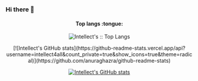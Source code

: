 ### Hi there 👋

<h4 align="center">Top langs :tongue:</h4>

<p align="center"><img src="https://github-readme-stats.vercel.app/api/top-langs/?username=intellect4all&langs_count=10&theme=tokyonight&layout=compact" alt="Intellect's :: Top Langs" /></p>

<p align="center"> [![Intellect's GitHub stats](https://github-readme-stats.vercel.app/api?username=intellect4all&count_private=true&show_icons=true&theme=radical)](https://github.com/anuraghazra/github-readme-stats)</p>


<p align="center">
  <a href="https://github.com/anuraghazra/github-readme-stats">
    <img src="https://github-readme-stats.vercel.app/api?username=intellect4all&count_private=true&show_icons=true&theme=radical)](https://github.com/anuraghazra/github-readme-stats" alt="Intellect's GitHub stats" />
  </a>
</p>

<!--
**intellect4all/intellect4all** is a ✨ _special_ ✨ repository because its `README.md` (this file) appears on your GitHub profile.

Here are some ideas to get you started:

- 🔭 I’m currently working on ...
- 🌱 I’m currently learning ...
- 👯 I’m looking to collaborate on ...
- 🤔 I’m looking for help with ...
- 💬 Ask me about ...
- 📫 How to reach me: ...
- 😄 Pronouns: ...
- ⚡ Fun fact: ...
-->

